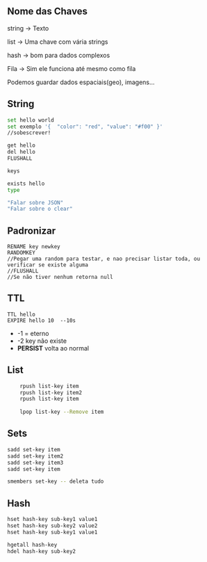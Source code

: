 ## Nome das Chaves

string -> Texto

list -> Uma chave com vária strings

hash -> bom para dados complexos

Fila -> Sim ele funciona até mesmo como fila

Podemos guardar dados espaciais(geo), imagens...



## String

```bash
set hello world
set exemplo '{ 	"color": "red", "value": "#f00" }'
//sobescrever!

get hello
del hello
FLUSHALL

keys

exists hello
type

"Falar sobre JSON"
"Falar sobre o clear"


```

## Padronizar

```
RENAME key newkey
RANDOMKEY
//Pegar uma random para testar, e nao precisar listar toda, ou verificar se existe alguma
//FLUSHALL
//Se não tiver nenhum retorna null

```


## TTL

```
TTL hello
EXPIRE hello 10  --10s

```

- -1 = eterno
- -2 key não existe
- **PERSIST** volta ao normal

## List

````bash
	rpush list-key item
	rpush list-key item2
	rpush list-key item
	
	lpop list-key --Remove item
````



## Sets

```bash
sadd set-key item
sadd set-key item2
sadd set-key item3
sadd set-key item

smembers set-key -- deleta tudo
```



## Hash

```bash
hset hash-key sub-key1 value1
hset hash-key sub-key2 value2
hset hash-key sub-key1 value1

hgetall hash-key
hdel hash-key sub-key2
```